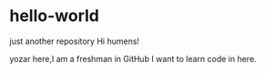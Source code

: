 # hello-world
just another repository
Hi humens!

yozar here,I am a freshman in GitHub
I want to learn code in here.
